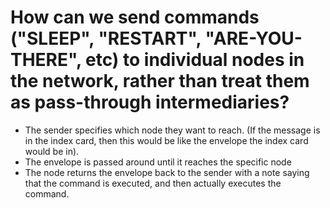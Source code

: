 # How can we send commands ("SLEEP", "RESTART", "ARE-YOU-THERE", etc) to individual nodes in the network, rather than treat them as pass-through intermediaries?
- The sender specifies which node they want to reach. (If the message is in the index card, then this would be like the envelope the index card would be in).
- The envelope is passed around until it reaches the specific node
- The node returns the envelope back to the sender with a note saying that the command is executed, and then actually executes the command.
